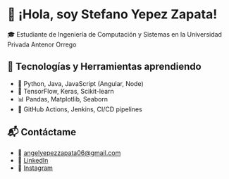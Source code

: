 # 👋 ¡Hola, soy Stefano Yepez Zapata!

🎓 Estudiante de Ingeniería de Computación y Sistemas en la Universidad Privada Antenor Orrego  

## 🧰 Tecnologías y Herramientas aprendiendo

- 🐍 Python, Java, JavaScript (Angular, Node)
- 🤖 TensorFlow, Keras, Scikit-learn
- 📊 Pandas, Matplotlib, Seaborn
- 🔐 GitHub Actions, Jenkins, CI/CD pipelines

## 📬 Contáctame

- 📧 angelyepezzapata06@gmail.com
- 💼 [LinkedIn](https://www.linkedin.com/in/stefano-yepez-zapata-843754243/)
- 📸 [Instagram](https://www.instagram.com/stefano_yepez/)  
